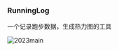 ### RunningLog
一个记录跑步数据，生成热力图的工具

![2023main](https://github.com/prime167/RunningLog/blob/main/images/main.png)






